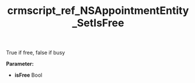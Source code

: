 ﻿---
title: crmscript_ref_NSAppointmentEntity_SetIsFree
description: NSAppointmentEntity.SetIsFree(Bool isFree)
intellisense: NSAppointmentEntity.SetIsFree
keywords: NSAppointmentEntity, GetIsFree
so.topic: reference
---

True if free, false if busy

**Parameter:** 
 - **isFree** Bool

